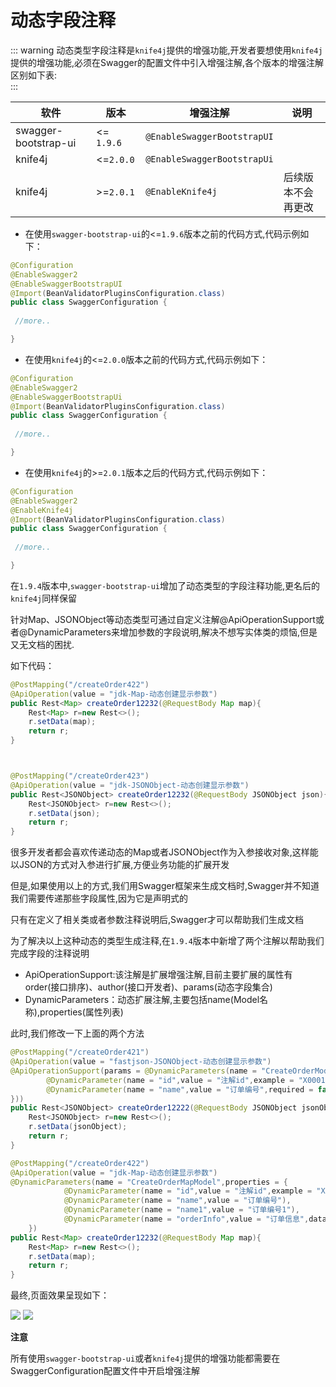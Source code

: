 # 动态字段注释

::: warning
动态类型字段注释是`knife4j`提供的增强功能,开发者要想使用`knife4j`提供的增强功能,必须在Swagger的配置文件中引入增强注解,各个版本的增强注解区别如下表:<br />
:::

|软件|版本|增强注解|说明|
|--|--|--|--|
|swagger-bootstrap-ui |<= `1.9.6`|`@EnableSwaggerBootstrapUI`|| 
|knife4j|<=`2.0.0`|`@EnableSwaggerBootstrapUi`||
|knife4j|>=`2.0.1`|`@EnableKnife4j`|后续版本不会再更改|

- 在使用`swagger-bootstrap-ui`的<=`1.9.6`版本之前的代码方式,代码示例如下：
```java
@Configuration
@EnableSwagger2
@EnableSwaggerBootstrapUI
@Import(BeanValidatorPluginsConfiguration.class)
public class SwaggerConfiguration {
    
 //more..

}
```
- 在使用`knife4j`的<=`2.0.0`版本之前的代码方式,代码示例如下：
```java
@Configuration
@EnableSwagger2
@EnableSwaggerBootstrapUi
@Import(BeanValidatorPluginsConfiguration.class)
public class SwaggerConfiguration {
    
 //more..

}
```
- 在使用`knife4j`的>=`2.0.1`版本之后的代码方式,代码示例如下：
```java
@Configuration
@EnableSwagger2
@EnableKnife4j
@Import(BeanValidatorPluginsConfiguration.class)
public class SwaggerConfiguration {
    
 //more..

}
```



在`1.9.4`版本中,`swagger-bootstrap-ui`增加了动态类型的字段注释功能,更名后的`knife4j`同样保留

针对Map、JSONObject等动态类型可通过自定义注解@ApiOperationSupport或者@DynamicParameters来增加参数的字段说明,解决不想写实体类的烦恼,但是又无文档的困扰.

如下代码：
```java
@PostMapping("/createOrder422")
@ApiOperation(value = "jdk-Map-动态创建显示参数")
public Rest<Map> createOrder12232(@RequestBody Map map){
    Rest<Map> r=new Rest<>();
    r.setData(map);
    return r;
}



@PostMapping("/createOrder423")
@ApiOperation(value = "jdk-JSONObject-动态创建显示参数")
public Rest<JSONObject> createOrder12232(@RequestBody JSONObject json){
    Rest<JSONObject> r=new Rest<>();
    r.setData(json);
    return r;
}

```

很多开发者都会喜欢传递动态的Map或者JSONObject作为入参接收对象,这样能以JSON的方式对入参进行扩展,方便业务功能的扩展开发

但是,如果使用以上的方式,我们用Swagger框架来生成文档时,Swagger并不知道我们需要传递那些字段属性,因为它是声明式的

只有在定义了相关类或者参数注释说明后,Swagger才可以帮助我们生成文档

为了解决以上这种动态的类型生成注释,在`1.9.4`版本中新增了两个注解以帮助我们完成字段的注释说明

- ApiOperationSupport:该注解是扩展增强注解,目前主要扩展的属性有order(接口排序)、author(接口开发者)、params(动态字段集合)
- DynamicParameters：动态扩展注解,主要包括name(Model名称),properties(属性列表)

此时,我们修改一下上面的两个方法
```java
@PostMapping("/createOrder421")
@ApiOperation(value = "fastjson-JSONObject-动态创建显示参数")
@ApiOperationSupport(params = @DynamicParameters(name = "CreateOrderModel",properties = {
        @DynamicParameter(name = "id",value = "注解id",example = "X000111",required = true,dataTypeClass = Integer.class),
        @DynamicParameter(name = "name",value = "订单编号",required = false)
}))
public Rest<JSONObject> createOrder12222(@RequestBody JSONObject jsonObject){
    Rest<JSONObject> r=new Rest<>();
    r.setData(jsonObject);
    return r;
}

@PostMapping("/createOrder422")
@ApiOperation(value = "jdk-Map-动态创建显示参数")
@DynamicParameters(name = "CreateOrderMapModel",properties = {
            @DynamicParameter(name = "id",value = "注解id",example = "X000111",required = true,dataTypeClass = Integer.class),
            @DynamicParameter(name = "name",value = "订单编号"),
            @DynamicParameter(name = "name1",value = "订单编号1"),
            @DynamicParameter(name = "orderInfo",value = "订单信息",dataTypeClass = Order.class),
    })
public Rest<Map> createOrder12232(@RequestBody Map map){
    Rest<Map> r=new Rest<>();
    r.setData(map);
    return r;
}
```

最终,页面效果呈现如下：

![](/images/1-9-4/dynamic-map.png)
![](/images/1-9-4/dynamic-json.png)


**注意**

所有使用`swagger-bootstrap-ui`或者`knife4j`提供的增强功能都需要在SwaggerConfiguration配置文件中开启增强注解
